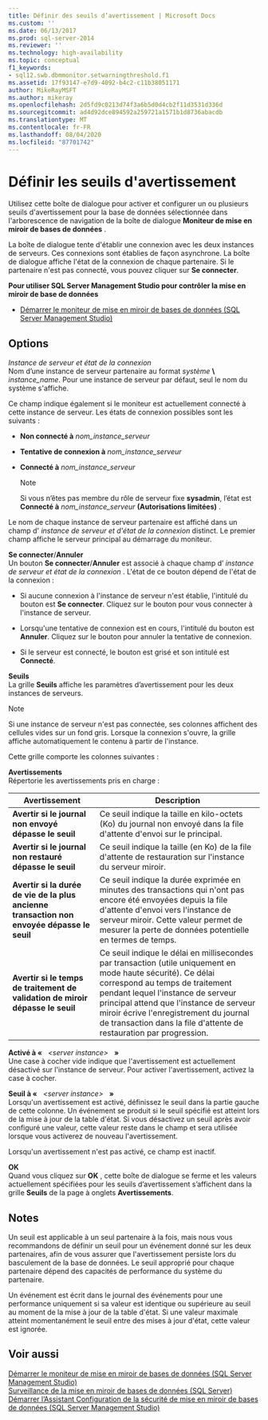 ```yaml
---
title: Définir des seuils d’avertissement | Microsoft Docs
ms.custom: ''
ms.date: 06/13/2017
ms.prod: sql-server-2014
ms.reviewer: ''
ms.technology: high-availability
ms.topic: conceptual
f1_keywords:
- sql12.swb.dbmmonitor.setwarningthreshold.f1
ms.assetid: 17f93147-e7d9-4092-b4c2-c11b38051171
author: MikeRayMSFT
ms.author: mikeray
ms.openlocfilehash: 2d5fd9c0213d74f3a6b5d0d4cb2f11d3531d336d
ms.sourcegitcommit: ad4d92dce894592a259721a1571b1d8736abacdb
ms.translationtype: MT
ms.contentlocale: fr-FR
ms.lasthandoff: 08/04/2020
ms.locfileid: "87701742"
---
```

# <a name="set-warning-thresholds"></a>Définir les seuils d'avertissement
  Utilisez cette boîte de dialogue pour activer et configurer un ou plusieurs seuils d'avertissement pour la base de données sélectionnée dans l'arborescence de navigation de la boîte de dialogue **Moniteur de mise en miroir de bases de données** .  
  
 La boîte de dialogue tente d'établir une connexion avec les deux instances de serveurs. Ces connexions sont établies de façon asynchrone. La boîte de dialogue affiche l'état de la connexion de chaque partenaire. Si le partenaire n'est pas connecté, vous pouvez cliquer sur **Se connecter**.  
  
 **Pour utiliser SQL Server Management Studio pour contrôler la mise en miroir de base de données**  
  
-   [Démarrer le moniteur de mise en miroir de bases de données &#40;SQL Server Management Studio&#41;](../database-mirroring/start-database-mirroring-monitor-sql-server-management-studio.md)  
  
## <a name="options"></a>Options  
 *Instance de serveur et état de la connexion*  
 Nom d’une instance de serveur partenaire au format _système_ **\\** _instance_name_. Pour une instance de serveur par défaut, seul le nom du système s'affiche.  
  
 Ce champ indique également si le moniteur est actuellement connecté à cette instance de serveur. Les états de connexion possibles sont les suivants :  
  
-   **Non connecté à**  *nom_instance_serveur*  
  
-   **Tentative de connexion à**  *nom_instance_serveur*  
  
-   **Connecté à**   *nom_instance_serveur*  
  
    > [!NOTE]  
    >  Si vous n’êtes pas membre du rôle de serveur fixe **sysadmin**, l’état est **Connecté à** *nom_instance_serveur* **(Autorisations limitées)** .  
  
 Le nom de chaque instance de serveur partenaire est affiché dans un champ d' *instance de serveur et d'état de la connexion* distinct. Le premier champ affiche le serveur principal au démarrage du moniteur.  
  
 **Se connecter**/**Annuler**  
 Un bouton **Se connecter**/**Annuler** est associé à chaque champ d’ *instance de serveur et état de la connexion* . L'état de ce bouton dépend de l'état de la connexion :  
  
-   Si aucune connexion à l'instance de serveur n'est établie, l'intitulé du bouton est **Se connecter**. Cliquez sur le bouton pour vous connecter à l'instance de serveur.  
  
-   Lorsqu'une tentative de connexion est en cours, l'intitulé du bouton est **Annuler**. Cliquez sur le bouton pour annuler la tentative de connexion.  
  
-   Si le serveur est connecté, le bouton est grisé et son intitulé est **Connecté**.  
  
 **Seuils**  
 La grille **Seuils** affiche les paramètres d’avertissement pour les deux instances de serveurs.  
  
> [!NOTE]  
>  Si une instance de serveur n'est pas connectée, ses colonnes affichent des cellules vides sur un fond gris. Lorsque la connexion s'ouvre, la grille affiche automatiquement le contenu à partir de l'instance.  
  
 Cette grille comporte les colonnes suivantes :  
  
 **Avertissements**  
 Répertorie les avertissements pris en charge :  
  
|Avertissement|Description|  
|-------------|-----------------|  
|**Avertir si le journal non envoyé dépasse le seuil**|Ce seuil indique la taille en kilo-octets (Ko) du journal non envoyé dans la file d'attente d'envoi sur le principal.|  
|**Avertir si le journal non restauré dépasse le seuil**|Ce seuil indique la taille (en Ko) de la file d'attente de restauration sur l'instance du serveur miroir.|  
|**Avertir si la durée de vie de la plus ancienne transaction non envoyée dépasse le seuil**|Ce seuil indique la durée exprimée en minutes des transactions qui n'ont pas encore été envoyées depuis la file d'attente d'envoi vers l'instance de serveur miroir. Cette valeur permet de mesurer la perte de données potentielle en termes de temps.|  
|**Avertir si le temps de traitement de validation de miroir dépasse le seuil**|Ce seuil indique le délai en millisecondes par transaction (utile uniquement en mode haute sécurité). Ce délai correspond au temps de traitement pendant lequel l'instance de serveur principal attend que l'instance de serveur miroir écrive l'enregistrement du journal de transaction dans la file d'attente de restauration par progression.|  
  
 **Activé à «**   *\<server instance>*   **»**  
 Une case à cocher vide indique que l'avertissement est actuellement désactivé sur l'instance de serveur. Pour activer l'avertissement, activez la case à cocher.  
  
 **Seuil à «**   *\<server instance>*   **»**  
 Lorsqu'un avertissement est activé, définissez le seuil dans la partie gauche de cette colonne. Un événement se produit si le seuil spécifié est atteint lors de la mise à jour de la table d'état. Si vous désactivez un seuil après avoir configuré une valeur, cette valeur reste dans le champ et sera utilisée lorsque vous activerez de nouveau l'avertissement.  
  
 Lorsqu'un avertissement n'est pas activé, ce champ est inactif.  
  
 **OK**  
 Quand vous cliquez sur **OK** , cette boîte de dialogue se ferme et les valeurs actuellement spécifiées pour les seuils d’avertissement s’affichent dans la grille **Seuils** de la page à onglets **Avertissements**.  
  
## <a name="remarks"></a>Notes  
 Un seuil est applicable à un seul partenaire à la fois, mais nous vous recommandons de définir un seuil pour un événement donné sur les deux partenaires, afin de vous assurer que l'avertissement persiste lors du basculement de la base de données. Le seuil approprié pour chaque partenaire dépend des capacités de performance du système du partenaire.  
  
 Un événement est écrit dans le journal des événements pour une performance uniquement si sa valeur est identique ou supérieure au seuil au moment de la mise à jour de la table d'état. Si une valeur maximale atteint momentanément le seuil entre des mises à jour d'état, cette valeur est ignorée.  
  
## <a name="see-also"></a>Voir aussi  
 [Démarrer le moniteur de mise en miroir de bases de données &#40;SQL Server Management Studio&#41;](../database-mirroring/start-database-mirroring-monitor-sql-server-management-studio.md)   
 [Surveillance de la mise en miroir de bases de données &#40;SQL Server&#41;](database-mirroring-sql-server.md)   
 [Démarrer l’Assistant Configuration de la sécurité de mise en miroir de bases de données &#40;SQL Server Management Studio&#41;](start-the-configuring-database-mirroring-security-wizard.md)  
  
  

